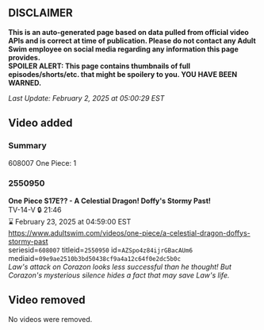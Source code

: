 ## DISCLAIMER
**This is an auto-generated page based on data pulled from official video APIs and is correct at time of publication. Please do not contact any Adult Swim employee on social media regarding any information this page provides.**  
**SPOILER ALERT: This page contains thumbnails of full episodes/shorts/etc. that might be spoilery to you. YOU HAVE BEEN WARNED.**  

_Last Update: February 2, 2025 at 05:00:29 EST_
## Video added
### Summary
608007 One Piece: 1  
### 2550950
**One Piece S17E?? - A Celestial Dragon! Doffy's Stormy Past!**  
TV-14-V 🔒 21:46  
⌛ February 23, 2025 at 04:59:00 EST  
https://www.adultswim.com/videos/one-piece/a-celestial-dragon-doffys-stormy-past  
seriesid=`608007` titleid=`2550950` id=`AZSpo4z84ijrGBacAUm6` mediaid=`09e9ae2510b3bd50438cf9a4a12c64f0e2dc5b0c`  
_Law's attack on Corazon looks less successful than he thought! But Corazon's mysterious silence hides a fact that may save Law's life._  
## Video removed
No videos were removed.  
